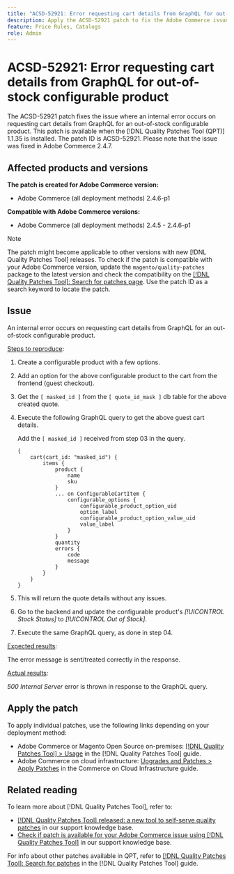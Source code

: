 ```yaml
---
title: "ACSD-52921: Error requesting cart details from GraphQL for out-of-stock configurable product"
description: Apply the ACSD-52921 patch to fix the Adobe Commerce issue where an internal error occurs on requesting cart details from GraphQL for an out-of-stock configurable product.
feature: Price Rules, Catalogs
role: Admin
---
```


# ACSD-52921: Error requesting cart details from GraphQL for out-of-stock configurable product

The ACSD-52921 patch fixes the issue where an internal error occurs on requesting cart details from GraphQL for an out-of-stock configurable product. This patch is available when the [!DNL Quality Patches Tool (QPT)] 1.1.35 is installed. The patch ID is ACSD-52921. Please note that the issue was fixed in Adobe Commerce 2.4.7.

## Affected products and versions

**The patch is created for Adobe Commerce version:**

* Adobe Commerce (all deployment methods) 2.4.6-p1

**Compatible with Adobe Commerce versions:**

* Adobe Commerce (all deployment methods) 2.4.5 - 2.4.6-p1

>[!NOTE]
>
>The patch might become applicable to other versions with new [!DNL Quality Patches Tool] releases. To check if the patch is compatible with your Adobe Commerce version, update the `magento/quality-patches` package to the latest version and check the compatibility on the [[!DNL Quality Patches Tool]: Search for patches page](https://experienceleague.adobe.com/tools/commerce-quality-patches/index.html). Use the patch ID as a search keyword to locate the patch.

## Issue

An internal error occurs on requesting cart details from GraphQL for an out-of-stock configurable product.

<u>Steps to reproduce</u>:

1. Create a configurable product with a few options.
1. Add an option for the above configurable product to the cart from the frontend (guest checkout).
1. Get the `[ masked_id ]` from the `[ quote_id_mask ]` db table for the above created quote.
1. Execute the following GraphQL query to get the above guest cart details. 
    
    Add the `[ masked_id ]` received from step 03 in the query.

    ```
    {
        cart(cart_id: "masked_id") {
            items {
                product {
                    name
                    sku
                }
                ... on ConfigurableCartItem {
                    configurable_options {
                        configurable_product_option_uid
                        option_label
                        configurable_product_option_value_uid
                        value_label
                    }
                }
                quantity
                errors {
                    code
                    message
                }
            }
        }
    }   
    ```

1. This will return the quote details without any issues.
1. Go to the backend and update the configurable product's *[!UICONTROL Stock Status]* to *[!UICONTROL Out of Stock]*.
1. Execute the same GraphQL query, as done in step 04.

<u>Expected results</u>:

The error message is sent/treated correctly in the response.

<u>Actual results</u>:

*500 Internal Server* error is thrown in response to the GraphQL query.

## Apply the patch

To apply individual patches, use the following links depending on your deployment method:

* Adobe Commerce or Magento Open Source on-premises: [[!DNL Quality Patches Tool] > Usage](https://experienceleague.adobe.com/docs/commerce-operations/tools/quality-patches-tool/usage.html) in the [!DNL Quality Patches Tool] guide.
* Adobe Commerce on cloud infrastructure: [Upgrades and Patches > Apply Patches](https://experienceleague.adobe.com/docs/commerce-cloud-service/user-guide/develop/upgrade/apply-patches.html) in the Commerce on Cloud Infrastructure guide.

## Related reading

To learn more about [!DNL Quality Patches Tool], refer to:

* [[!DNL Quality Patches Tool] released: a new tool to self-serve quality patches](/help/announcements/adobe-commerce-announcements/magento-quality-patches-released-new-tool-to-self-serve-quality-patches.md) in our support knowledge base.
* [Check if patch is available for your Adobe Commerce issue using [!DNL Quality Patches Tool]](/help/support-tools/patches-available-in-qpt-tool/check-patch-for-magento-issue-with-magento-quality-patches.md) in our support knowledge base.

For info about other patches available in QPT, refer to [[!DNL Quality Patches Tool]: Search for patches](https://experienceleague.adobe.com/tools/commerce-quality-patches/index.html) in the [!DNL Quality Patches Tool] guide.